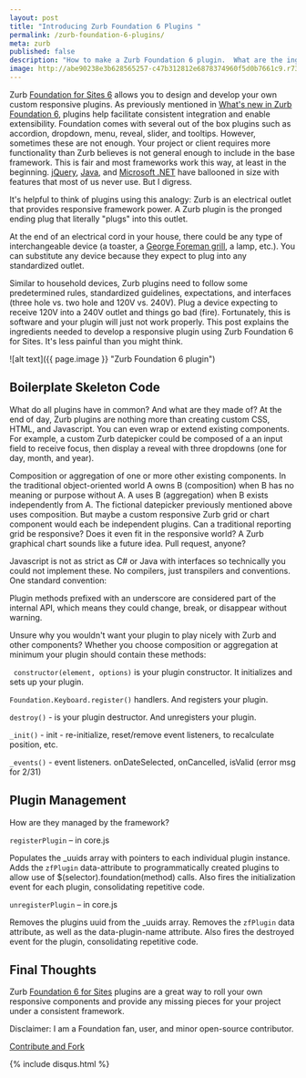```yaml
---
layout: post
title: "Introducing Zurb Foundation 6 Plugins "
permalink: /zurb-foundation-6-plugins/
meta: zurb
published: false
description: "How to make a Zurb Foundation 6 plugin.  What are the ingredients?  Boilerplate javascript code functions."
image: http://abe90238e3b628565257-c47b312812e6878374960f5d0b7661c9.r73.cf1.rackcdn.com/zurb-plugin.jpg
---
```

Zurb [Foundation for Sites 6](http://foundation.zurb.com/sites/docs/) allows you to design and develop your own custom responsive plugins.  As previously mentioned in [What's new in Zurb Foundation 6](/zurb-foundation-6-whats-new/), plugins help facilitate consistent integration and enable extensibility.  Foundation comes with several out of the box plugins such as accordion, dropdown, menu, reveal, slider, and tooltips.  However, sometimes these are not enough.  Your project or client requires more functionality than Zurb believes is not general enough to include in the base framework.  This is fair and most frameworks work this way, at least in the beginning.  [jQuery](http://jquery.com/), [Java](http://www.java.com/), and [Microsoft .NET](https://www.microsoft.com/net/) have ballooned in size with features that most of us never use.  But I digress. 

It's helpful to think of plugins using this analogy: Zurb is an electrical outlet that provides responsive framework power.  A Zurb plugin is the pronged ending plug that literally "plugs" into this outlet.

At the end of an electrical cord in your house, there could be any type of interchangeable device (a toaster, a [George Foreman grill](http://amzn.to/1SOK0bY), a lamp, etc.).  You can substitute any device because they expect to plug into any standardized outlet.

Similar to household devices, Zurb plugins need to follow some predetermined rules, standardized guidelines, expectations, and interfaces (three hole vs. two hole and 120V vs. 240V).  Plug a device expecting to receive 120V into a 240V outlet and things go bad (fire).  Fortunately, this is software and your plugin will just not work properly.  This post explains the ingredients needed to develop a responsive plugin using Zurb Foundation 6 for Sites. It's less painful than you might think.

![alt text]({{ page.image }} "Zurb Foundation 6 plugin")

## Boilerplate Skeleton Code

What do all plugins have in common?  And what are they made of?  At the end of day, Zurb plugins are nothing more than creating custom CSS, HTML, and Javascript.  You can even wrap or extend existing components.  For example, a custom Zurb datepicker could be composed of a an input field to receive focus, then display a reveal with three dropdowns (one for day, month, and year). 

Composition or aggregation of one or more other existing components.  In the traditional object-oriented world A owns B (composition) when B has no meaning or purpose without A.  A uses B (aggregation) when B exists independently from A.  The fictional datepicker previously mentioned above uses composition.  But maybe a custom responsive Zurb grid or chart component would each be independent plugins.  Can a traditional reporting grid be responsive?   Does it even fit in the responsive world?  A Zurb graphical chart sounds like a future idea. Pull request, anyone? 

Javascript is not as strict as C# or Java with interfaces so technically you could not implement these. No compilers, just transpilers and conventions.  One standard convention:  

Plugin methods prefixed with an underscore are considered part of the internal API, which means they could change, break, or disappear without warning. 

Unsure why you wouldn't want your plugin to play nicely with Zurb and other components?  Whether you choose composition or aggregation at minimum your plugin should contain these methods:  

` constructor(element, options)` is your plugin constructor.  It initializes and sets up your plugin.  

`Foundation.Keyboard.register()` handlers.  And registers your plugin. 

`destroy()` - is your plugin destructor.  And unregisters your plugin. 

`_init()` -  init - re-initialize, reset/remove event listeners, to recalculate position, etc.   

`_events()` - event listeners. onDateSelected, onCancelled, isValid (error msg for 2/31) 

## Plugin Management 

How are they managed by the framework? 

`registerPlugin` – in core.js 

Populates the _uuids array with pointers to each individual plugin instance. 
Adds the `zfPlugin` data-attribute to programmatically created plugins to allow use of $(selector).foundation(method) calls.  Also fires the initialization event for each plugin, consolidating repetitive code. 

`unregisterPlugin` – in core.js 

Removes the plugins uuid from the _uuids array. 
Removes the `zfPlugin` data attribute, as well as the data-plugin-name attribute. 
Also fires the destroyed event for the plugin, consolidating repetitive code. 

<script src="https://gist.github.com/dragthor/8ca90a0cd019c1fcb3f45eec7f893904.js"></script> 

## Final Thoughts

Zurb [Foundation 6 for Sites](http://foundation.zurb.com/sites/docs/) plugins are a great way to roll your own responsive components and provide any missing pieces for your project under a consistent framework.

Disclaimer: I am a Foundation fan, user, and minor open-source contributor.

<span class="fi-page-edit size-21"></span> <a href="{{ site.post_source_root }}2016-04-20-zurb-foundation-6-plugins.markdown" target="_blank">Contribute and Fork</a>

{% include disqus.html %}
